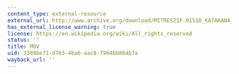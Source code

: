 ```yaml
---
content_type: external-resource
external_url: http://www.archive.org/download/MITRES21F.01S10_KATAKANA_EXERCISES/2c6.mov
has_external_license_warning: true
license: https://en.wikipedia.org/wiki/All_rights_reserved
status: ''
title: MOV
uid: 3389be71-d763-4ba6-aac8-f964bb864b7a
wayback_url: ''
---
```

